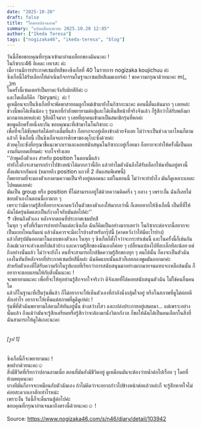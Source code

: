 ```yaml
---
date: "2025-10-20"
draft: false
title: "ไอดอลปลาฉลาม"
summary: "แปลบล็อกเทเรสะ 2025.10.20 12:05"
author: ["Ikeda Teresa"]
tags: ["nogizaka46", "ikeda-teresa", "blog"]
---
```


วันนี้ก็ขอขอบคุณที่กรุณาเข้ามาอ่านบล็อกของฉันนะคะ !\
โนกิซากะ46 อิเคดะ เทเรสะ ค่ะ\
เมื่อวานมีการประกาศเซมบัทสึของซิงเกิ้ลที่ 40 ในรายการ nogizaka koujichuu ค่ะ\
ซิงเกิ้ลนี้ได้รับเลือกให้ดำเนินกิจกรรมในฐานะเซมบัทสึเมมเบอร์ค่ะ ! ขอความกรุณาด้วยนะคะ m(\_ \_)m\
ในครั้งนี้เซนเตอร์เป็นยาดะจังกับมิทสึกิค่ะ☺︎\
และไตเติ้ลก็คือ『biryani』ค่ะ !\
ดูเหมือนจะเป็นซิงเกิ้ลที่จะพัดพาสายลมลูกใหม่เข้ามายังโนกิซากะนะคะ ตอนนี้ตื่นเต้นมาก ๆ เลยหล่ะ\
ช่วงนี้พอได้เห็นน้อง ๆ รุ่นหกที่กำลังพยายามต่อสู้และได้เห็นสีหน้าที่จริงจังแล้ว ก็รู้สึกว่าได้รับพลังมามากมายเลยหล่ะค่ะ รู้สึกดีใจมาก ๆ เลยที่ทุกคนเข้ามาเป็นสมาชิกรุ่นที่หกค่ะ\
ขอพูดอีกครั้งหนึ่งละกัน ขอบคุณนะที่เข้ามาในโนกิซากะ☺︎\
เพื่อที่จะได้ซับพอร์ตได้อย่างเต็มที่แล้ว ก็อยากจะอยู่เคียงข้างด้วยจังเลย ไม่ว่าจะเป็นช่วงเวลาไหนก็ตาม\
แล้วก็ ซิงเกิ้ลนี้ เป็นซิงเกิ้ลจบการศึกษาของคุโบะซังด้วยค่ะ\
ด้วยคุโบะซังที่กรุณาชี้แนะพวกเราและคอยสนับสนุนโนกิซากะอยู่เรื่อยมา ก็อยากจะทำให้ครั้งนี้เป็นผลงานอันยอดเยี่ยมค่ะ จากใจจริงเลย\
''ถ้าพูดถึงตัวเอง สำหรับ position ในตอนนี้แล้ว\
ทำยังไงถึงจะสามารถก้าวไปข้างหน้าได้มากกว่านี้อีก แล้วทำไมตัวฉันถึงได้รับเลือกให้มายืนอยู่ตรงนี้ตั้งแต่แรกกันแน่ (หมายถึง position แถวที่ 2 อันแสนพิเศษนี้)\
ก็พยายามที่จะมองตัวเองตามความเป็นจริงอยู่ตลอดนะ แต่ในตอนนี้ ไม่ว่าจะทำยังไง มันก็ดูเหลาะแหละไปหมดเลยค่ะ\
มันเป็น group หรือ position ที่ไม่สามารถอยู่ได้ด้วยความคิดครึ่ง ๆ กลาง ๆ เพราะงั้น ฉันก็เลยไม่ชอบตัวเองในตอนนี้เอามาก ๆ\
เพราะว่ามีความรู้สึกที่อยากจะคาดหวังในตัวของตัวเองให้มากกว่านี้ ก็เลยอยากให้ซิงเกิ้ลนี้ เป็นที่ที่ให้ฉันได้ครุ่นคิดและเป็นกังวลใจกับมันต่อไปค่ะ''\
↑ เขียนถึงตัวเอง หลังจากตอนที่ประกาศเซมบัทสึ\
ในทุก ๆ ครั้งที่เริ่มการถ่ายทำในแต่ละซิงเกิ้ล ฉันก็คิดเป็นอย่างมากเลยว่า โนกิซากะต่อจากนี้อยากจะเป็นแบบไหนกันแน่ แล้วฉันควรจะมีอะไรบ้างสำหรับกรุ๊ปนี้ (คาดหวังว่าให้มีอะไรบ้าง)\
แล้วก็สรุปมันออกมาในแบบของตัวเอง ในทุก ๆ ซิงเกิ้ลก็ตั้งใจว่าจะกระทำเช่นนี้ และในครั้งนี้ก็เช่นกัน ถึงแม้เวลาจะล่วงเลยไปแล้วบ้าง และความรู้สึกของฉันเองก็ค่อย ๆ เปลี่ยนแปลงไปทีละเล็กทีละน้อย แต่ถึงอย่างนั้นแล้ว ไม่ว่าจะยังไง คนที่จะสามารถใกล้ชิดความรู้สึกของทุก ๆ คนได้นั้น ก็คงจะเป็นตัวฉันเองในทันทีหลังจากที่ประกาศเซมบัทสึนี่หล่ะ ฉันคิดแบบนั้นแล้วก็เลยลองพูดมันออกมาค่ะ\
สำหรับตัวเองที่ได้รับความรักในรูปแบบที่เรียกว่าการสนับสนุนมาอย่างมากมายจนแทบจะเหลือล้นนั้น ก็อยากจะตอบแทนให้กับสิ่งนั้นนะคะ !\
จะพยายามนะคะ เพื่อที่จะให้ทุกท่านรู้สึกจากใจจริงว่า ดีจังเลยที่ได้คอยสนับสนุนตัวฉัน ไม่ใช่คนอื่นคนใด\
แล้วก็ในฐานะที่เป็นรุ่นพี่แล้ว ก็ไม่อยากจะให้เห็นตัวเองที่กำลังนั่งกลุ้มใจอยู่ หรือในสภาพที่ดูไม่ค่อยดีสักเท่าไร อยากจะให้เห็นแต่สภาพที่ดูดีดูเท่ค่ะ !\
รุ่นพี่ที่ตัวฉันพยายามไล่ตามให้ทันอยู่นั้น ช่างสว่างไสว และเปล่งประกายอยู่เสมอมา... แต่เพราะอย่างนั้นแล้ว ถึงแม้ว่ามันจะรู้สึกเครียดหรือรู้สึกว่าจะต้องมานั่งวิตกกังวล ก็ขอให้ฉันได้เป็นคนเลือกในสิ่งที่ฉันสามารถให้ดูได้เถอะนะคะ\
\
\
_[รูป 1]_\
\
\
ซิงเกิ้ลนี้ก็จะพยายามนะ !\
ขอฝากด้วยนะคะ☺︎\
สิ่งมีชีวิตที่เรียกว่าปลาฉลามเนี่ย ตอนที่มันยังมีชีวิตอยู่ ดูเหมือนมันจะต้องว่ายน้ำต่อไปเรื่อย ๆ โดยที่ห้ามหยุดนะคะ\
บางทีมันก็อาจจะเหมือนกับตัวฉันเอง ถ้าไม่คิดว่าจะอยากก้าวไปข้างหน้าต่อแล้วหล่ะก็ จะรู้สึกหายใจไม่ค่อยสะดวกเอาสักเท่าไรหน่ะ\
เพราะงั้น วันนี้ก็จะดิ้นรนสู้ต่อไปค่ะ\
ขอบคุณที่กรุณาอ่านจนมาถึงตรงนี้ด้วยนะคะ☺︎ !\
\
Source: <https://www.nogizaka46.com/s/n46/diary/detail/103942>

